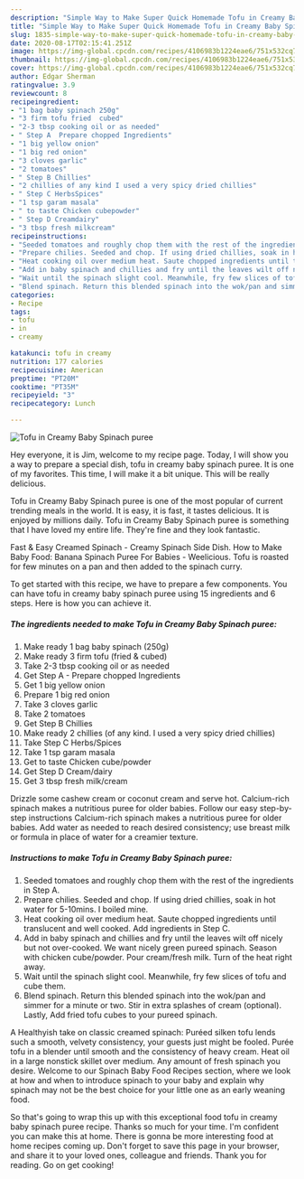 ```yaml
---
description: "Simple Way to Make Super Quick Homemade Tofu in Creamy Baby Spinach puree"
title: "Simple Way to Make Super Quick Homemade Tofu in Creamy Baby Spinach puree"
slug: 1835-simple-way-to-make-super-quick-homemade-tofu-in-creamy-baby-spinach-puree
date: 2020-08-17T02:15:41.251Z
image: https://img-global.cpcdn.com/recipes/4106983b1224eae6/751x532cq70/tofu-in-creamy-baby-spinach-puree-recipe-main-photo.jpg
thumbnail: https://img-global.cpcdn.com/recipes/4106983b1224eae6/751x532cq70/tofu-in-creamy-baby-spinach-puree-recipe-main-photo.jpg
cover: https://img-global.cpcdn.com/recipes/4106983b1224eae6/751x532cq70/tofu-in-creamy-baby-spinach-puree-recipe-main-photo.jpg
author: Edgar Sherman
ratingvalue: 3.9
reviewcount: 8
recipeingredient:
- "1 bag baby spinach 250g"
- "3 firm tofu fried  cubed"
- "2-3 tbsp cooking oil or as needed"
- " Step A  Prepare chopped Ingredients"
- "1 big yellow onion"
- "1 big red onion"
- "3 cloves garlic"
- "2 tomatoes"
- " Step B Chillies"
- "2 chillies of any kind I used a very spicy dried chillies"
- " Step C HerbsSpices"
- "1 tsp garam masala"
- " to taste Chicken cubepowder"
- " Step D Creamdairy"
- "3 tbsp fresh milkcream"
recipeinstructions:
- "Seeded tomatoes and roughly chop them with the rest of the ingredients in Step A."
- "Prepare chilies. Seeded and chop. If using dried chillies, soak in hot water for 5-10mins. I boiled mine."
- "Heat cooking oil over medium heat. Saute chopped ingredients until translucent and well cooked. Add ingredients in Step C."
- "Add in baby spinach and chillies and fry until the leaves wilt off nicely but not over-cooked. We want nicely green pureed spinach. Season with chicken cube/powder. Pour cream/fresh milk. Turn of the heat right away."
- "Wait until the spinach slight cool. Meanwhile, fry few slices of tofu and cube them."
- "Blend spinach. Return this blended spinach into the wok/pan and simmer for a minute or two. Stir in extra splashes of cream (optional). Lastly, Add fried tofu cubes to your pureed spinach."
categories:
- Recipe
tags:
- tofu
- in
- creamy

katakunci: tofu in creamy 
nutrition: 177 calories
recipecuisine: American
preptime: "PT20M"
cooktime: "PT35M"
recipeyield: "3"
recipecategory: Lunch

---
```



![Tofu in Creamy Baby Spinach puree](https://img-global.cpcdn.com/recipes/4106983b1224eae6/751x532cq70/tofu-in-creamy-baby-spinach-puree-recipe-main-photo.jpg)

Hey everyone, it is Jim, welcome to my recipe page. Today, I will show you a way to prepare a special dish, tofu in creamy baby spinach puree. It is one of my favorites. This time, I will make it a bit unique. This will be really delicious.

Tofu in Creamy Baby Spinach puree is one of the most popular of current trending meals in the world. It is easy, it is fast, it tastes delicious. It is enjoyed by millions daily. Tofu in Creamy Baby Spinach puree is something that I have loved my entire life. They're fine and they look fantastic.

Fast &amp; Easy Creamed Spinach - Creamy Spinach Side Dish. How to Make Baby Food: Banana Spinach Puree For Babies - Weelicious. Tofu is roasted for few minutes on a pan and then added to the spinach curry.


To get started with this recipe, we have to prepare a few components. You can have tofu in creamy baby spinach puree using 15 ingredients and 6 steps. Here is how you can achieve it.

<!--inarticleads1-->

##### The ingredients needed to make Tofu in Creamy Baby Spinach puree:

1. Make ready 1 bag baby spinach (250g)
1. Make ready 3 firm tofu (fried &amp; cubed)
1. Take 2-3 tbsp cooking oil or as needed
1. Get  Step A - Prepare chopped Ingredients
1. Get 1 big yellow onion
1. Prepare 1 big red onion
1. Take 3 cloves garlic
1. Take 2 tomatoes
1. Get  Step B Chillies
1. Make ready 2 chillies (of any kind. I used a very spicy dried chillies)
1. Take  Step C Herbs/Spices
1. Take 1 tsp garam masala
1. Get  to taste Chicken cube/powder
1. Get  Step D Cream/dairy
1. Get 3 tbsp fresh milk/cream


Drizzle some cashew cream or coconut cream and serve hot. Calcium-rich spinach makes a nutritious puree for older babies. Follow our easy step-by-step instructions Calcium-rich spinach makes a nutritious puree for older babies. Add water as needed to reach desired consistency; use breast milk or formula in place of water for a creamier texture. 

<!--inarticleads2-->

##### Instructions to make Tofu in Creamy Baby Spinach puree:

1. Seeded tomatoes and roughly chop them with the rest of the ingredients in Step A.
1. Prepare chilies. Seeded and chop. If using dried chillies, soak in hot water for 5-10mins. I boiled mine.
1. Heat cooking oil over medium heat. Saute chopped ingredients until translucent and well cooked. Add ingredients in Step C.
1. Add in baby spinach and chillies and fry until the leaves wilt off nicely but not over-cooked. We want nicely green pureed spinach. Season with chicken cube/powder. Pour cream/fresh milk. Turn of the heat right away.
1. Wait until the spinach slight cool. Meanwhile, fry few slices of tofu and cube them.
1. Blend spinach. Return this blended spinach into the wok/pan and simmer for a minute or two. Stir in extra splashes of cream (optional). Lastly, Add fried tofu cubes to your pureed spinach.


A Healthyish take on classic creamed spinach: Puréed silken tofu lends such a smooth, velvety consistency, your guests just might be fooled. Purée tofu in a blender until smooth and the consistency of heavy cream. Heat oil in a large nonstick skillet over medium. Any amount of fresh spinach you desire. Welcome to our Spinach Baby Food Recipes section, where we look at how and when to introduce spinach to your baby and explain why spinach may not be the best choice for your little one as an early weaning food. 

So that's going to wrap this up with this exceptional food tofu in creamy baby spinach puree recipe. Thanks so much for your time. I'm confident you can make this at home. There is gonna be more interesting food at home recipes coming up. Don't forget to save this page in your browser, and share it to your loved ones, colleague and friends. Thank you for reading. Go on get cooking!
